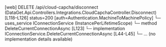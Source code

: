 [web] DELETE /api/cloud-capcha/disconnect  (DataGet.Api.Controllers.Integrations.CloudCapchaController.Disconnect)  [L118–L126] status=200 [auth=Authentication.MachineToMachinePolicy]
  └─ uses_service IConnectionService (InstancePerLifetimeScope)
    └─ method DeleteCurrentConnectionAsync [L123]
      └─ implementation IConnectionService.DeleteCurrentConnectionAsync [L44-L45]
      └─ ... (no implementation details available)

